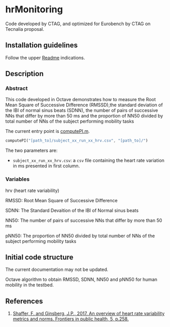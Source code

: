 # hrMonitoring

Code developed by CTAG, and optimized for Eurobench by CTAG on Tecnalia
proposal.

## Installation guidelines

Follow the upper [Readme](../README.md) indications.

## Description

### Abstract
This code developed in Octave demonstrates how to measure the Root Mean Square
of Successive Difference (RMSSD),the standard deviation of the IBI of normal
sinus beats (SDNN), the number of pairs of successive NNs that differ by more 
than 50 ms and  the proportion of NN50 divided by total number of NNs of the 
subject performing mobility tasks 

The current entry point is [computePI.m](computePI.m).

```octave
computePI("[path_to]/subject_xx_run_xx_hrv.csv", "[path_to]/")
```

The two parameters are:

- `subject_xx_run_xx_hrv.csv`: a `csv` file containing the heart rate 
variation  in ms presented in first column. 


### Variables

hrv (heart rate variability)

RMSSD: Root Mean Square of Successive Difference

SDNN: The Standard Devaition of the IBI of Normal sinus beats

NN50: The number of pairs of successive NNs that differ by more than 50 ms

pNN50: The proportion of NN50 divided by total number of NNs of the subject
performing mobility tasks

## Initial code structure

The current documentation may not be updated.

Octave algorithm to obtain RMSSD, SDNN, NN50 and pNN50 for human mobility 
in the testbed.

## References
1. [Shaffer, F. and Ginsberg, J.P., 2017. An overview of heart rate variability metrics and norms. Frontiers in public health, 5, p.258.](https://www.frontiersin.org/articles/10.3389/fpubh.2017.00258)
